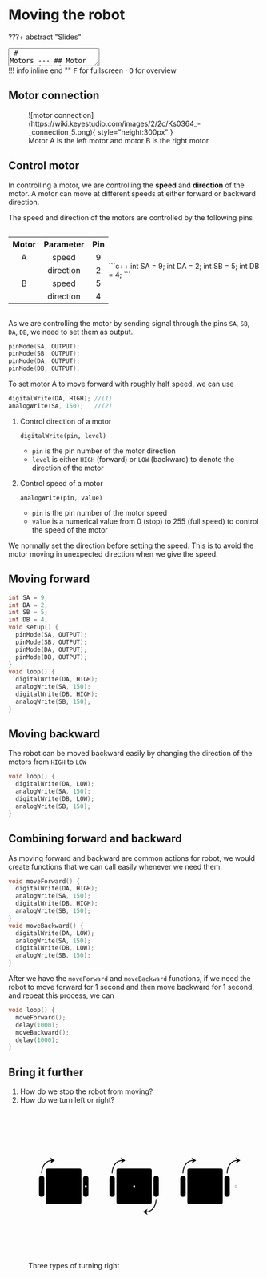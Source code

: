 # Moving the robot

???+ abstract "Slides"
    <div class="reveal deck1">
      <div class="slides">
        <section data-markdown>
          <textarea data-template>
            # Motors
            ---
            ## Motor connection 
            ![motor connection](https://wiki.keyestudio.com/images/2/2c/Ks0364_-_connection_5.png){ style="height:400px" }
            <br>Motor A is the left motor<br>and motor B is the right motor
            ---
            ## Control a motor
            In controlling a motor, we are controlling the **speed** and **direction** of the motor
            <br><br>A motor can move at different speeds at either forward or backward direction
            ---
            The speed and direction of the motors are controlled by the following pins
            <div style="display:flex;flex-direction:row">
              <div style="flex-grow:1">
                <table>
                  <tr>
                    <th style="text-align: center;">Motor</th>
                    <th style="text-align: center;">Parameter</th>
                    <th style="text-align: center;">Pin</th>
                  </tr>
                  <tr>
                    <td style="text-align: center;">A</td>
                    <td style="text-align: center;">speed</td>
                    <td style="text-align: center;">9</td>
                  </tr>
                  <tr>
                    <td></td>
                    <td style="text-align: center;">direction</td>
                    <td style="text-align: center;">2</td>
                  </tr>
                  <tr>
                    <td style="text-align: center;">B</td>
                    <td style="text-align: center;">speed</td>
                    <td style="text-align: center;">5</td>
                  </tr>
                  <tr>
                    <td style="text-align: center;"></td>
                    <td style="text-align: center;">direction</td>
                    <td style="text-align: center;">4</td>
                  </tr>
                </table>
              </div>
              <div style="flex-grow:1;display:flex;flex-direction:column;align-items:stretch;justify-content:center;">
                ```c++
                int SA = 9;
                int DA = 2;
                int SB = 5;
                int DB = 4;
                ```
              </div>
            </div>
            ---
            As we are controlling the motor by sending signal through the pins `SA`, `SB`, `DA`, `DB`, we need to set them as output.
            ```c++
            pinMode(SA, OUTPUT);
            pinMode(SB, OUTPUT);
            pinMode(DA, OUTPUT);
            pinMode(DB, OUTPUT);
            ```
            ---
            Speed of a motor is controlled using `analogWrite(pin, value)`
            - `pin` is the pin number of the motor speed
            - `value` is a numerical value from 0 (stop) to 255 (full speed) to control the speed of the motor
            ---
            Direction of a motor is controlled using `digitalWrite(pin, level)`
            - `pin` is the pin number of the motor direction
            - `level` is either `HIGH` (forward) or `LOW` (backward) to denote the direction of the motor
            ---
            Therefore to set motor A to move forward with roughly half speed,
            ```c++
            digitalWrite(DA, HIGH);
            analogWrite(SA, 150);
            ```
            ---
            ```c++
            digitalWrite(DA, HIGH);
            analogWrite(SA, 150);
            ```
            We normally set the direction before setting the speed. This is to avoid the motor moving in unexpected direction when we give the speed.
            ---
            ## Moving the robot forward
            Let's put the code together to move the robot forward
            ```c++
            int SA = 9;
            int DA = 2;
            int SB = 5;
            int DB = 4;
            void setup() {
              pinMode(SA, OUTPUT);
              pinMode(SB, OUTPUT);
              pinMode(DA, OUTPUT);
              pinMode(DB, OUTPUT);
            }
            void loop() {
              digitalWrite(DA, HIGH);
              analogWrite(SA, 150);
              digitalWrite(DB, HIGH);
              analogWrite(SB, 150);
            }
            ```
            ---
            ## Moving the robot backward
            The robot can be moved backward easily by simply changing the direction of the motors from `HIGH` to `LOW`
            ```c++
            void loop() {
              digitalWrite(DA, LOW);
              analogWrite(SA, 150);
              digitalWrite(DB, LOW);
              analogWrite(SB, 150);
            }
            ```
            ---
            As moving forward and backward are common actions for robot, we would create functions that we can call easily whenever we need them.
            ```c++
            void moveForward() {
              digitalWrite(DA, HIGH);
              analogWrite(SA, 150);
              digitalWrite(DB, HIGH);
              analogWrite(SB, 150);
            }
            void moveBackward() {
              digitalWrite(DA, LOW);
              analogWrite(SA, 150);
              digitalWrite(DB, LOW);
              analogWrite(SB, 150);
            }
            ```
            ---
            After we have the `moveForward` and `moveBackward` functions, if we need the robot to move forward for 1 second and then move backward for 1 second, and repeat this process, we can
            ```c++
            void loop() {
              moveForward();
              delay(1000);
              moveBackward();
              delay(1000);
            }
            ```
            ---
            ## How do we stop the robot from moving?
            ---
            ## How do we turn left or right?
            <div style="display:flex;flex-direction:row">
              <svg viewBox="-200 -200 400 400" style="height:300px">
                <style>* { fill: var(--r-main-color) }</style>
                <rect x="-100" y="-100" width="200" height="200" rx="10" />
                <rect x="-140" y="-60" width="30" height="120" rx="15" />
                <rect x="110" y="-60" width="30" height="120" rx="15" />
                <circle cx="125" cy="0" r="5" style="fill:white;stroke:white" />
                <path d="M -125 -75 c 0,0 0,-60 50,-70 l 20,0" style="fill:none;stroke:black;stroke-width:5px" stroke-linecap="round" />
                <path d="M -55 -145 l -15,10 c 0,0 5,-10 0,-20 l 15,10 z" style="fill:black;stroke:black;stroke-width:5px" />        
              </svg>
              <svg viewBox="-200 -200 400 400" style="height:300px">
                <rect x="-100" y="-100" width="200" height="200" rx="10" />
                <rect x="-140" y="-60" width="30" height="120" rx="15" />
                <rect x="110" y="-60" width="30" height="120" rx="15" />
                <circle cx="0" cy="0" r="5" style="fill:white;stroke:white" />
                <path d="M -125 -75 c 0,0 0,-60 50,-70 l 20,0" style="fill:none;stroke:black;stroke-width:5px" stroke-linecap="round" />
                <path d="M -55 -145 l -15,10 c 0,0 5,-10 0,-20 l 15,10 z" style="fill:black;stroke:black;stroke-width:5px" />        
                <path d="M 125 75 c 0,0 0,60 -50,70 l -20,0" style="fill:none;stroke:black;stroke-width:5px" stroke-linecap="round" />
                <path d="M 55 145 l 15,-10 c 0,0 -5,10 0,20 l -15,-10 z" style="fill:black;stroke:black;stroke-width:5px" />        
              </svg>
              <svg viewBox="-200 -200 400 400" style="height:300px">
                <rect x="-100" y="-100" width="200" height="200" rx="10" />
                <rect x="-140" y="-60" width="30" height="120" rx="15" />
                <rect x="110" y="-60" width="30" height="120" rx="15" />
                <circle cx="175" cy="0" r="5" style="fill:white;stroke:black" />
                <path d="M -125 -75 c 0,0 0,-60 50,-70 l 20,0" style="fill:none;stroke:black;stroke-width:5px" stroke-linecap="round" />
                <path d="M -55 -145 l -15,10 c 0,0 5,-10 0,-20 l 15,10 z" style="fill:black;stroke:black;stroke-width:5px" />        
                <path d="M 125 -75 c 0,0 0,-60 50,-70 l 20,0" style="fill:none;stroke:black;stroke-width:5px" stroke-linecap="round" />
                <path d="M 195 -145 l -15,10 c 0,0 5,-10 0,-20 l 15,10 z" style="fill:black;stroke:black;stroke-width:5px" />
              </svg>
            </div>
          </textarea>
        </section>
      </div>
    </div>
    !!! info inline end ""
        <kbd>F</kbd> for fullscreen &middot;
        <kbd>O</kbd> for overview

## Motor connection
<figure markdown> 
![motor connection](https://wiki.keyestudio.com/images/2/2c/Ks0364_-_connection_5.png){ style="height:300px" }
<figcaption>Motor A is the left motor and motor B is the right motor</figcaption>
</figure>

## Control motor

In controlling a motor, we are controlling the **speed** and **direction** of the motor. A motor can move at different speeds at either forward or backward direction.

The speed and direction of the motors are controlled by the following pins
<div style="display:flex;flex-direction:row;align-items:space-around;">
  <div style="flex-grow:1;text-align:center">
    <table>
      <tr>
        <th style="text-align: center;">Motor</th>
        <th style="text-align: center;">Parameter</th>
        <th style="text-align: center;">Pin</th>
      </tr>
      <tr>
        <td style="text-align: center;">A</td>
        <td style="text-align: center;">speed</td>
        <td style="text-align: center;">9</td>
      </tr>
      <tr>
        <td></td>
        <td style="text-align: center;">direction</td>
        <td style="text-align: center;">2</td>
      </tr>
      <tr>
        <td style="text-align: center;">B</td>
        <td style="text-align: center;">speed</td>
        <td style="text-align: center;">5</td>
      </tr>
      <tr>
        <td style="text-align: center;"></td>
        <td style="text-align: center;">direction</td>
        <td style="text-align: center;">4</td>
      </tr>
    </table>
  </div>
  <div style="flex-grow:1;display:flex;flex-direction:column;align-items:stretch;justify-content:center;">
    ```c++
    int SA = 9;
    int DA = 2;
    int SB = 5;
    int DB = 4;
    ```
  </div>
</div>

As we are controlling the motor by sending signal through the pins `SA`, `SB`, `DA`, `DB`, we need to set them as output.
```c++
pinMode(SA, OUTPUT);
pinMode(SB, OUTPUT);
pinMode(DA, OUTPUT);
pinMode(DB, OUTPUT);
```

To set motor A to move forward with roughly half speed, we can use
```c++
digitalWrite(DA, HIGH); //(1)
analogWrite(SA, 150);   //(2)
```

1. Control direction of a motor
    ```
    digitalWrite(pin, level)
    ```

    - `pin` is the pin number of the motor direction
    - `level` is either `HIGH` (forward) or `LOW` (backward) to denote the direction of the motor

2. Control speed of a motor
    ```
    analogWrite(pin, value)
    ```

    - `pin` is the pin number of the motor speed
    - `value` is a numerical value from 0 (stop) to 255 (full speed) to control the speed of the motor

We normally set the direction before setting the speed. This is to avoid the motor moving in unexpected direction when we give the speed.

## Moving forward

```c++ linenums="1"
int SA = 9;
int DA = 2;
int SB = 5;
int DB = 4;
void setup() {
  pinMode(SA, OUTPUT);
  pinMode(SB, OUTPUT);
  pinMode(DA, OUTPUT);
  pinMode(DB, OUTPUT);
}
void loop() {
  digitalWrite(DA, HIGH);
  analogWrite(SA, 150);
  digitalWrite(DB, HIGH);
  analogWrite(SB, 150);
}
```

## Moving backward
The robot can be moved backward easily by changing the direction of the motors from `HIGH` to `LOW`
```c++ linenums="11"
void loop() {
  digitalWrite(DA, LOW);
  analogWrite(SA, 150);
  digitalWrite(DB, LOW);
  analogWrite(SB, 150);
}
```

## Combining forward and backward
As moving forward and backward are common actions for robot, we would create functions that we can call easily whenever we need them.
```c++ linenums="11"
void moveForward() {
  digitalWrite(DA, HIGH);
  analogWrite(SA, 150);
  digitalWrite(DB, HIGH);
  analogWrite(SB, 150);
}
void moveBackward() {
  digitalWrite(DA, LOW);
  analogWrite(SA, 150);
  digitalWrite(DB, LOW);
  analogWrite(SB, 150);
}
```

After we have the `moveForward` and `moveBackward` functions, if we need the robot to move forward for 1 second and then move backward for 1 second, and repeat this process, we can
```c++ linenums="23"
void loop() {
  moveForward();
  delay(1000);
  moveBackward();
  delay(1000);
}
```

## Bring it further

1. How do we stop the robot from moving?
2. How do we turn left or right?

<figure>
<div style="display:flex;flex-direction:row">
  <svg viewBox="-200 -200 400 400" style="height:300px">
    <style>* { fill: var(--r-main-color) }</style>
    <rect x="-100" y="-100" width="200" height="200" rx="10" />
    <rect x="-140" y="-60" width="30" height="120" rx="15" />
    <rect x="110" y="-60" width="30" height="120" rx="15" />
    <circle cx="125" cy="0" r="5" style="fill:white;stroke:white" />
    <path d="M -125 -75 c 0,0 0,-60 50,-70 l 20,0" style="fill:none;stroke:black;stroke-width:5px" stroke-linecap="round" />
    <path d="M -55 -145 l -15,10 c 0,0 5,-10 0,-20 l 15,10 z" style="fill:black;stroke:black;stroke-width:5px" />        
  </svg>
  <svg viewBox="-200 -200 400 400" style="height:300px">
    <rect x="-100" y="-100" width="200" height="200" rx="10" />
    <rect x="-140" y="-60" width="30" height="120" rx="15" />
    <rect x="110" y="-60" width="30" height="120" rx="15" />
    <circle cx="0" cy="0" r="5" style="fill:white;stroke:white" />
    <path d="M -125 -75 c 0,0 0,-60 50,-70 l 20,0" style="fill:none;stroke:black;stroke-width:5px" stroke-linecap="round" />
    <path d="M -55 -145 l -15,10 c 0,0 5,-10 0,-20 l 15,10 z" style="fill:black;stroke:black;stroke-width:5px" />        
    <path d="M 125 75 c 0,0 0,60 -50,70 l -20,0" style="fill:none;stroke:black;stroke-width:5px" stroke-linecap="round" />
    <path d="M 55 145 l 15,-10 c 0,0 -5,10 0,20 l -15,-10 z" style="fill:black;stroke:black;stroke-width:5px" />        
  </svg>
  <svg viewBox="-200 -200 400 400" style="height:300px">
    <rect x="-100" y="-100" width="200" height="200" rx="10" />
    <rect x="-140" y="-60" width="30" height="120" rx="15" />
    <rect x="110" y="-60" width="30" height="120" rx="15" />
    <circle cx="175" cy="0" r="5" style="fill:white;stroke:black" />
    <path d="M -125 -75 c 0,0 0,-60 50,-70 l 20,0" style="fill:none;stroke:black;stroke-width:5px" stroke-linecap="round" />
    <path d="M -55 -145 l -15,10 c 0,0 5,-10 0,-20 l 15,10 z" style="fill:black;stroke:black;stroke-width:5px" />        
    <path d="M 125 -75 c 0,0 0,-60 50,-70 l 20,0" style="fill:none;stroke:black;stroke-width:5px" stroke-linecap="round" />
    <path d="M 195 -145 l -15,10 c 0,0 5,-10 0,-20 l 15,10 z" style="fill:black;stroke:black;stroke-width:5px" />
  </svg>
</div>
<figcaption>Three types of turning right</figcaption>
</figure>